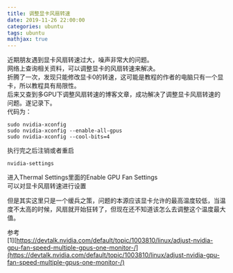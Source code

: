 ```yaml
---
title: 调整显卡风扇转速
date: 2019-11-26 22:00:00
categories: ubuntu
tags: ubuntu
mathjax: true
---
```



近期朋友遇到显卡风扇转速过大，噪声非常大的问题。   
网络上查询相关资料，可以调整显卡的风扇转速来解决。    
折腾了一次，发现只能修改显卡0的转速，这可能是教程的作者的电脑只有一个显卡，所以教程具有局限性。   
后来又查到多GPU下调整风扇转速的博客文章，成功解决了调整显卡风扇转速的问题。遂记录下。   
代码为：

	sudo nvidia-xconfig
	sudo nvidia-xconfig --enable-all-gpus
	sudo nvidia-xconfig --cool-bits=4

执行完之后注销或者重启
	
	nvidia-settings
	
进入Thermal Settings里面的Enable GPU Fan Settings    
	可以对显卡风扇转速进行设置

但是其实这里只是一个缓兵之策，问题的本源应该显卡允许的最高温度较低，当温度不太高的时候，风扇就开始狂转了，但现在还不知道该怎么去调整这个温度最大值。

参考   
[1][https://devtalk.nvidia.com/default/topic/1003810/linux/adjust-nvidia-gpu-fan-speed-multiple-gpus-one-monitor-/](https://devtalk.nvidia.com/default/topic/1003810/linux/adjust-nvidia-gpu-fan-speed-multiple-gpus-one-monitor-/)